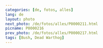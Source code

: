 ```yaml
---
categories: [de, fotos, alles]
lang: de
layout: photo
next_photo: /de/fotos/alles/P0000211.html
picname: P0000216
prev_photo: /de/fotos/alles/P0000217.html
tags: [Bush, Dead Warthog]
---
```


